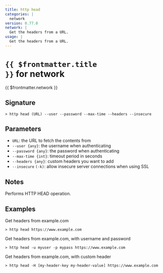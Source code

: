 ```yaml
---
title: http head
categories: |
  network
version: 0.77.0
network: |
  Get the headers from a URL.
usage: |
  Get the headers from a URL.
---
```


# <code>{{ $frontmatter.title }}</code> for network

<div class='command-title'>{{ $frontmatter.network }}</div>

## Signature

```> http head (URL) --user --password --max-time --headers --insecure```

## Parameters

 -  `URL`: the URL to fetch the contents from
 -  `--user {any}`: the username when authenticating
 -  `--password {any}`: the password when authenticating
 -  `--max-time {int}`: timeout period in seconds
 -  `--headers {any}`: custom headers you want to add
 -  `--insecure` `(-k)`: allow insecure server connections when using SSL

## Notes
Performs HTTP HEAD operation.
## Examples

Get headers from example.com
```shell
> http head https://www.example.com

```

Get headers from example.com, with username and password
```shell
> http head -u myuser -p mypass https://www.example.com

```

Get headers from example.com, with custom header
```shell
> http head -H [my-header-key my-header-value] https://www.example.com

```
